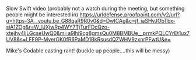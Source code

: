 Slow Swift video (probably not a watch during the meeting, but something people might be interested in)
https://urldefense.proofpoint.com/v2/url?u=https-3A__youtu.be_G88qaR9R0v0&d=DwICAg&c=jf_iaSHvJObTbx-siA1ZOg&r=W_lJXjwRp4WY7TjTurFDcQzo-xtejhy4ljLGcseUwQ0&m=a9lhi9cg8gmsQu0M8BMBUe__prmkPQLCYrEt1ux7UV8&s=LFF9P-MverGK0fR6PaMD1BkRsusdQZWHV9zxnrPFwtU&e=

Mike's Codable casting rant! (buckle up people....this will be messy)
